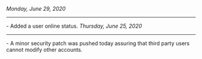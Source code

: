 <i>Monday, June 29, 2020</i>
<hr>
- Added a user online status. 
<i>Thursday, June 25, 2020</i>
<hr>
- A minor security patch was pushed today assuring that third party users cannot modify other accounts.
